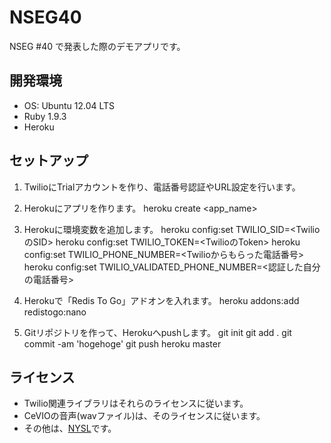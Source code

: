 NSEG40
========

NSEG #40 で発表した際のデモアプリです。




開発環境
----------

* OS: Ubuntu 12.04 LTS
* Ruby 1.9.3
* Heroku


セットアップ
----------

1. TwilioにTrialアカウントを作り、電話番号認証やURL設定を行います。


2. Herokuにアプリを作ります。
    heroku create <app_name>


3. Herokuに環境変数を追加します。
    heroku config:set TWILIO_SID=<TwilioのSID>
    heroku config:set TWILIO_TOKEN=<TwilioのToken>
    heroku config:set TWILIO_PHONE_NUMBER=<Twilioからもらった電話番号>
    heroku config:set TWILIO_VALIDATED_PHONE_NUMBER=<認証した自分の電話番号>


4. Herokuで「Redis To Go」アドオンを入れます。
    heroku addons:add redistogo:nano


5. Gitリポジトリを作って、Herokuへpushします。
    git init
    git add .
    git commit -am 'hogehoge'
    git push heroku master



ライセンス
----------
* Twilio関連ライブラリはそれらのライセンスに従います。
* CeVIOの音声(wavファイル)は、そのライセンスに従います。
* その他は、[NYSL](http://www.kmonos.net/nysl/)です。